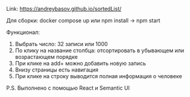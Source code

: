 Link: https://andreybasov.github.io/sortedList/

Для сборки: docker compose up 
или npm install -> npm start

Функционал: 
1. Выбрать число: 32 записи или 1000
2. По клику на название столбца: отсортировать в убывающем или возрастающем порядке
3. При клике на add+ можно добавить новую запись
4. Внизу страницы есть навигация
5. При клике на строку выводится полная информация о человеке

P.S. Выполнено с помощью React и Semantic UI
